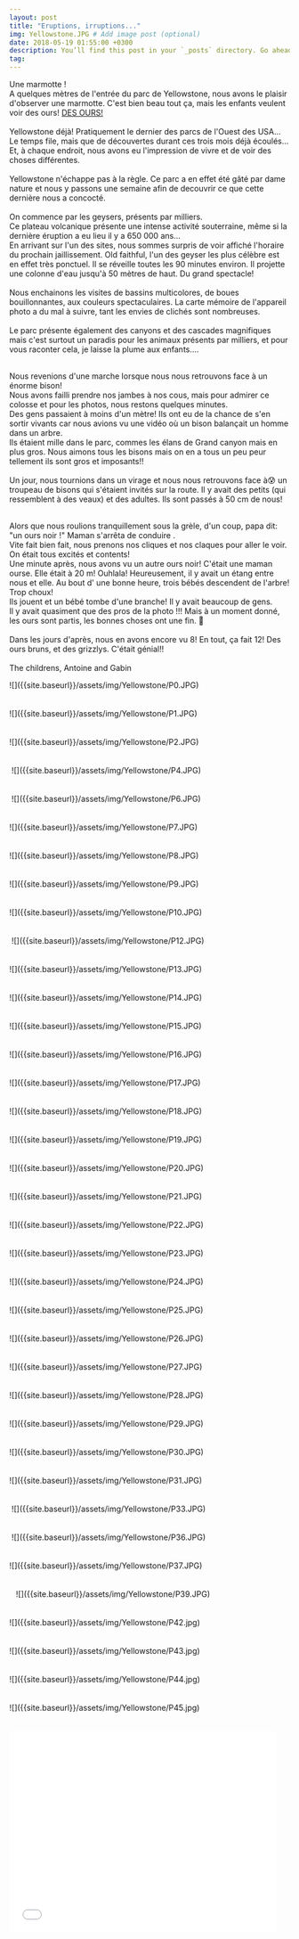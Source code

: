 ```yaml
---
layout: post
title: "Eruptions, irruptions..."
img: Yellowstone.JPG # Add image post (optional)
date: 2018-05-19 01:55:00 +0300
description: You’ll find this post in your `_posts` directory. Go ahead and edit it and re-build the site to see your changes. # Add post description (optional)
tag: 
---
```

<p> 
Une marmotte !<br/>
A quelques mètres de l'entrée du parc de Yellowstone, 
nous avons le plaisir d'observer une marmotte. C'est bien beau tout ça, 
mais les enfants veulent voir des ours! <u>DES OURS!</u>
<br/><br/>
Yellowstone déjà! Pratiquement le dernier des parcs de l'Ouest des USA...<br/>
Le temps file, mais que de découvertes durant ces trois mois déjà écoulés...
Et, à chaque endroit, nous avons eu l'impression de vivre et de voir 
des choses différentes.
<br/><br/>
Yellowstone n'échappe pas à la règle. Ce parc a en effet été gâté par dame nature 
et nous y passons une semaine afin de decouvrir ce que cette dernière 
nous a concocté.
<br/><br/>
On commence par les geysers, présents par milliers. <br/>
Ce plateau volcanique présente une intense activité  souterraine, 
même si la dernière éruption a eu lieu il y a 650 000 ans...<br/>
En arrivant sur l'un des sites, nous sommes surpris de voir affiché 
l'horaire du prochain jaillissement.
Old faithful, l'un des geyser les plus célèbre est en effet très  ponctuel. 
Il se réveille toutes les 90 minutes environ. Il projette une colonne d'eau 
jusqu'à 50 mètres de haut. Du grand spectacle!
<br/><br/>
Nous enchainons les visites de bassins multicolores, de boues bouillonnantes, 
aux couleurs spectaculaires. La carte mémoire de l'appareil photo 
a du mal à  suivre, tant les envies de clichés sont nombreuses.
<br/><br/>
Le parc présente également des canyons et des cascades magnifiques 
mais c'est surtout un paradis pour les animaux présents par milliers, 
et pour vous raconter cela, je laisse la plume aux enfants....<br/><br/>

Nous revenions d'une marche lorsque nous nous retrouvons face à un énorme bison! <br/>
Nous avons failli prendre nos jambes à nos cous, 
mais pour admirer ce colosse et pour les photos, nous restons quelques minutes.
<br/>
Des gens passaient à moins d'un mètre! 
Ils ont eu de la chance de s'en sortir vivants car nous avions vu une vidéo 
où un bison balançait un homme dans un arbre. <br/>
Ils étaient mille dans le parc, commes les élans de Grand canyon 
mais en plus gros. Nous aimons tous les bisons mais on en a tous un peu peur
 tellement ils sont gros et imposants!!
 <br/><br/>
Un jour, nous tournions dans un virage et nous nous retrouvons 
face à😰 un troupeau de bisons qui s'étaient invités sur la route. 
Il y avait des petits (qui ressemblent à des veaux) et des adultes. 
Ils sont passés à 50 cm de nous!
<br/><br/>

Alors que nous roulions tranquillement sous la grèle, d'un coup, papa dit:
 "un ours noir !" Maman s'arrêta de conduire .
 <br/>
Vite fait bien fait, nous prenons nos cliques et nos claques pour aller le voir. 
On était tous excités et contents!<br/>
Une minute après, nous avons vu un autre ours noir! C'était une maman ourse. 
Elle était à 20 m!  Ouhlala! Heureusement, il y avait un étang entre nous et elle. 
Au bout d' une bonne heure, trois bébés descendent de l'arbre! Trop choux!
<br/>
 Ils jouent et un bébé tombe d'une branche! Il y avait beaucoup de gens.
 <br/>
 Il y avait quasiment que des pros de la photo !!! Mais à un moment donné, les ours sont partis, les bonnes choses ont une fin. 🐻
<br/><br/>
Dans les jours d'après, nous en avons encore vu 8! En tout, ça fait 12!
 Des ours bruns, et des grizzlys. C'était génial!!
<br/><br/>
The childrens, Antoine and Gabin


</p>
![]({{site.baseurl}}/assets/img/Yellowstone/P0.JPG)<br/><br/><br/>
![]({{site.baseurl}}/assets/img/Yellowstone/P1.JPG)<br/><br/><br/>
![]({{site.baseurl}}/assets/img/Yellowstone/P2.JPG)<br/><br/><br/>
<img class="Rot270" src="{{site.baseurl}}/assets/img/Yellowstone/P3.JPG" alt="">
![]({{site.baseurl}}/assets/img/Yellowstone/P4.JPG)<br/><br/><br/>
<img class="Rot270" src="{{site.baseurl}}/assets/img/Yellowstone/P5.JPG" alt="">
![]({{site.baseurl}}/assets/img/Yellowstone/P6.JPG)<br/><br/><br/>
![]({{site.baseurl}}/assets/img/Yellowstone/P7.JPG)<br/><br/><br/>
![]({{site.baseurl}}/assets/img/Yellowstone/P8.JPG)<br/><br/><br/>
![]({{site.baseurl}}/assets/img/Yellowstone/P9.JPG)<br/><br/><br/>
![]({{site.baseurl}}/assets/img/Yellowstone/P10.JPG)<br/><br/><br/>
<img class="Rot270" src="{{site.baseurl}}/assets/img/Yellowstone/P11.JPG" alt="">
![]({{site.baseurl}}/assets/img/Yellowstone/P12.JPG)<br/><br/><br/>
![]({{site.baseurl}}/assets/img/Yellowstone/P13.JPG)<br/><br/><br/>
![]({{site.baseurl}}/assets/img/Yellowstone/P14.JPG)<br/><br/><br/>
![]({{site.baseurl}}/assets/img/Yellowstone/P15.JPG)<br/><br/><br/>
![]({{site.baseurl}}/assets/img/Yellowstone/P16.JPG)<br/><br/><br/>
![]({{site.baseurl}}/assets/img/Yellowstone/P17.JPG)<br/><br/><br/>
![]({{site.baseurl}}/assets/img/Yellowstone/P18.JPG)<br/><br/><br/>
![]({{site.baseurl}}/assets/img/Yellowstone/P19.JPG)<br/><br/><br/>
![]({{site.baseurl}}/assets/img/Yellowstone/P20.JPG)<br/><br/><br/>
![]({{site.baseurl}}/assets/img/Yellowstone/P21.JPG)<br/><br/><br/>
![]({{site.baseurl}}/assets/img/Yellowstone/P22.JPG)<br/><br/><br/>
![]({{site.baseurl}}/assets/img/Yellowstone/P23.JPG)<br/><br/><br/>
![]({{site.baseurl}}/assets/img/Yellowstone/P24.JPG)<br/><br/><br/>
![]({{site.baseurl}}/assets/img/Yellowstone/P25.JPG)<br/><br/><br/>
![]({{site.baseurl}}/assets/img/Yellowstone/P26.JPG)<br/><br/><br/>
![]({{site.baseurl}}/assets/img/Yellowstone/P27.JPG)<br/><br/><br/>
![]({{site.baseurl}}/assets/img/Yellowstone/P28.JPG)<br/><br/><br/>
![]({{site.baseurl}}/assets/img/Yellowstone/P29.JPG)<br/><br/><br/>
![]({{site.baseurl}}/assets/img/Yellowstone/P30.JPG)<br/><br/><br/>
![]({{site.baseurl}}/assets/img/Yellowstone/P31.JPG)<br/><br/><br/>
<img class="Rot270" src="{{site.baseurl}}/assets/img/Yellowstone/P32.JPG" alt="">
![]({{site.baseurl}}/assets/img/Yellowstone/P33.JPG)<br/><br/><br/>
<img class="Rot270" src="{{site.baseurl}}/assets/img/Yellowstone/P34.JPG" alt="">
![]({{site.baseurl}}/assets/img/Yellowstone/P36.JPG)<br/><br/><br/>
![]({{site.baseurl}}/assets/img/Yellowstone/P37.JPG)<br/><br/><br/>
<img class="Rot90" src="{{site.baseurl}}/assets/img/Yellowstone/P38.JPG" alt="">
<img class="Rot270" src="{{site.baseurl}}/assets/img/Yellowstone/P40.JPG" alt="">
<img class="Rot270" src="{{site.baseurl}}/assets/img/Yellowstone/P41.JPG" alt="">
![]({{site.baseurl}}/assets/img/Yellowstone/P39.JPG)<br/><br/><br/>
![]({{site.baseurl}}/assets/img/Yellowstone/P42.jpg)<br/><br/><br/>
![]({{site.baseurl}}/assets/img/Yellowstone/P43.jpg)<br/><br/><br/>
![]({{site.baseurl}}/assets/img/Yellowstone/P44.jpg)<br/><br/><br/>
![]({{site.baseurl}}/assets/img/Yellowstone/P45.jpg)<br/><br/><br/>
<iframe width="480" height="360" src="{{site.baseurl}}/assets/video/Ours.mp4" frameborder="0"> </iframe><br/><br/>
